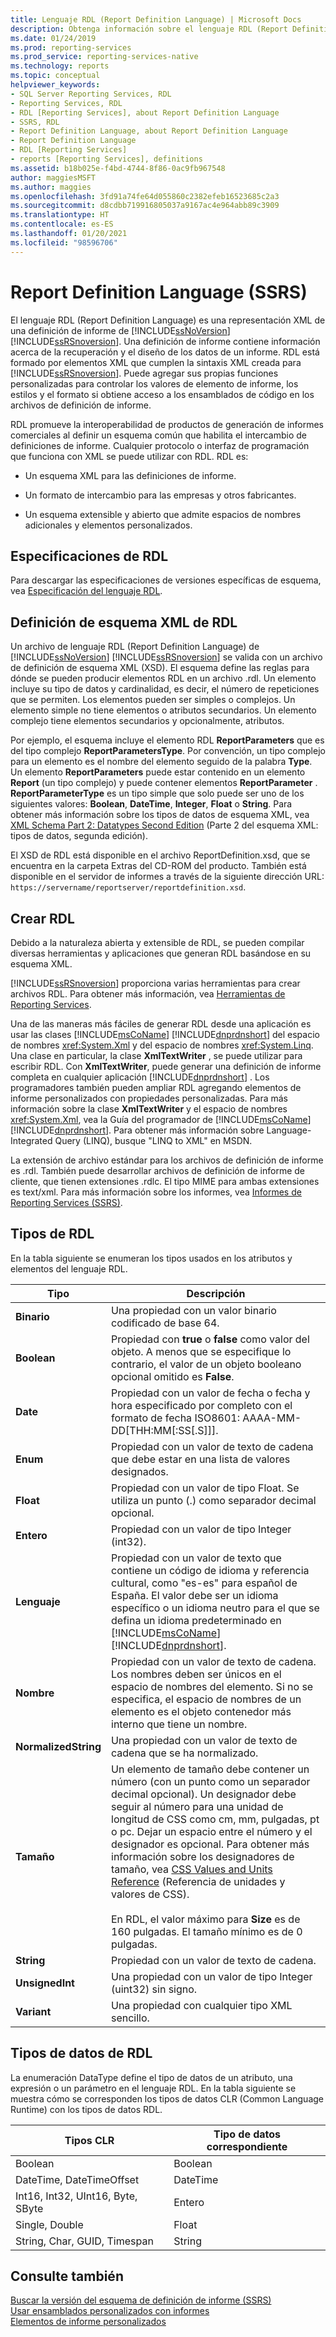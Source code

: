 ```yaml
---
title: Lenguaje RDL (Report Definition Language) | Microsoft Docs
description: Obtenga información sobre el lenguaje RDL (Report Definition Language). Aprenderá que RDL es una representación XML de una definición de informe de SQL Server Reporting Services.
ms.date: 01/24/2019
ms.prod: reporting-services
ms.prod_service: reporting-services-native
ms.technology: reports
ms.topic: conceptual
helpviewer_keywords:
- SQL Server Reporting Services, RDL
- Reporting Services, RDL
- RDL [Reporting Services], about Report Definition Language
- SSRS, RDL
- Report Definition Language, about Report Definition Language
- Report Definition Language
- RDL [Reporting Services]
- reports [Reporting Services], definitions
ms.assetid: b18b025e-f4bd-4744-8f86-0ac9fb967548
author: maggiesMSFT
ms.author: maggies
ms.openlocfilehash: 3fd91a74fe64d055860c2382efeb16523685c2a3
ms.sourcegitcommit: d8cdbb719916805037a9167ac4e964abb89c3909
ms.translationtype: HT
ms.contentlocale: es-ES
ms.lasthandoff: 01/20/2021
ms.locfileid: "98596706"
---
```

# <a name="report-definition-language-ssrs"></a>Report Definition Language (SSRS)
  El lenguaje RDL (Report Definition Language) es una representación XML de una definición de informe de [!INCLUDE[ssNoVersion](../../includes/ssnoversion-md.md)] [!INCLUDE[ssRSnoversion](../../includes/ssrsnoversion-md.md)]. Una definición de informe contiene información acerca de la recuperación y el diseño de los datos de un informe. RDL está formado por elementos XML que cumplen la sintaxis XML creada para [!INCLUDE[ssRSnoversion](../../includes/ssrsnoversion-md.md)]. Puede agregar sus propias funciones personalizadas para controlar los valores de elemento de informe, los estilos y el formato si obtiene acceso a los ensamblados de código en los archivos de definición de informe.  
  
 RDL promueve la interoperabilidad de productos de generación de informes comerciales al definir un esquema común que habilita el intercambio de definiciones de informe. Cualquier protocolo o interfaz de programación que funciona con XML se puede utilizar con RDL. RDL es:  
  
-   Un esquema XML para las definiciones de informe.  
  
-   Un formato de intercambio para las empresas y otros fabricantes.  
  
-   Un esquema extensible y abierto que admite espacios de nombres adicionales y elementos personalizados.  
  
##  <a name="rdl-specifications"></a><a name="bkmk_RDL_Specifications"></a> Especificaciones de RDL  
 Para descargar las especificaciones de versiones específicas de esquema, vea [Especificación del lenguaje RDL](/openspecs/sql_server_protocols/ms-rdl/53287204-7cd0-4bc9-a5cd-d42a5925dca1).  
  
##  <a name="rdl-xml-schema-definition"></a><a name="bkmk_RDL_XML_Schema_Definition"></a> Definición de esquema XML de RDL  
 Un archivo de lenguaje RDL (Report Definition Language) de [!INCLUDE[ssNoVersion](../../includes/ssnoversion-md.md)] [!INCLUDE[ssRSnoversion](../../includes/ssrsnoversion-md.md)] se valida con un archivo de definición de esquema XML (XSD). El esquema define las reglas para dónde se pueden producir elementos RDL en un archivo .rdl. Un elemento incluye su tipo de datos y cardinalidad, es decir, el número de repeticiones que se permiten. Los elementos pueden ser simples o complejos. Un elemento simple no tiene elementos o atributos secundarios. Un elemento complejo tiene elementos secundarios y opcionalmente, atributos.  
  
 Por ejemplo, el esquema incluye el elemento RDL **ReportParameters** que es del tipo complejo **ReportParametersType**. Por convención, un tipo complejo para un elemento es el nombre del elemento seguido de la palabra **Type**. Un elemento **ReportParameters** puede estar contenido en un elemento **Report** (un tipo complejo) y puede contener elementos **ReportParameter** . **ReportParameterType** es un tipo simple que solo puede ser uno de los siguientes valores: **Boolean**, **DateTime**, **Integer**, **Float** o **String**. Para obtener más información sobre los tipos de datos de esquema XML, vea [XML Schema Part 2: Datatypes Second Edition](https://go.microsoft.com/fwlink/?linkid=4871) (Parte 2 del esquema XML: tipos de datos, segunda edición).  
  
 El XSD de RDL está disponible en el archivo ReportDefinition.xsd, que se encuentra en la carpeta Extras del CD-ROM del producto. También está disponible en el servidor de informes a través de la siguiente dirección URL: `https://servername/reportserver/reportdefinition.xsd`.  
  
##  <a name="creating-rdl"></a><a name="bkmk_Creating_RDL"></a> Crear RDL  
 Debido a la naturaleza abierta y extensible de RDL, se pueden compilar diversas herramientas y aplicaciones que generan RDL basándose en su esquema XML.  
  
 [!INCLUDE[ssRSnoversion](../../includes/ssrsnoversion-md.md)] proporciona varias herramientas para crear archivos RDL. Para obtener más información, vea [Herramientas de Reporting Services](../../reporting-services/tools/reporting-services-tools.md).  
  
 Una de las maneras más fáciles de generar RDL desde una aplicación es usar las clases [!INCLUDE[msCoName](../../includes/msconame-md.md)] [!INCLUDE[dnprdnshort](../../includes/dnprdnshort-md.md)] del espacio de nombres <xref:System.Xml> y del espacio de nombres <xref:System.Linq>. Una clase en particular, la clase **XmlTextWriter** , se puede utilizar para escribir RDL. Con **XmlTextWriter**, puede generar una definición de informe completa en cualquier aplicación [!INCLUDE[dnprdnshort](../../includes/dnprdnshort-md.md)] . Los programadores también pueden ampliar RDL agregando elementos de informe personalizados con propiedades personalizadas. Para más información sobre la clase **XmlTextWriter** y el espacio de nombres <xref:System.Xml>, vea la Guía del programador de [!INCLUDE[msCoName](../../includes/msconame-md.md)] [!INCLUDE[dnprdnshort](../../includes/dnprdnshort-md.md)]. Para obtener más información sobre Language-Integrated Query (LINQ), busque "LINQ to XML" en MSDN.  
  
 La extensión de archivo estándar para los archivos de definición de informe es .rdl. También puede desarrollar archivos de definición de informe de cliente, que tienen extensiones .rdlc. El tipo MIME para ambas extensiones es text/xml. Para más información sobre los informes, vea [Informes de Reporting Services &#40;SSRS&#41;](../../reporting-services/reports/reporting-services-reports-ssrs.md).  
  
##  <a name="rdl-types"></a><a name="bkmk_RDL_Types"></a> Tipos de RDL  
 En la tabla siguiente se enumeran los tipos usados en los atributos y elementos del lenguaje RDL.  
  
|Tipo|Descripción|  
|----------|-----------------|  
|**Binario**|Una propiedad con un valor binario codificado de base 64.|  
|**Boolean**|Propiedad con **true** o **false** como valor del objeto. A menos que se especifique lo contrario, el valor de un objeto booleano opcional omitido es **False**.|  
|**Date**|Propiedad con un valor de fecha o fecha y hora especificado por completo con el formato de fecha ISO8601: AAAA-MM-DD[THH:MM[:SS[.S]]].|  
|**Enum**|Propiedad con un valor de texto de cadena que debe estar en una lista de valores designados.|  
|**Float**|Propiedad con un valor de tipo Float. Se utiliza un punto (.) como separador decimal opcional.|  
|**Entero**|Propiedad con un valor de tipo Integer (int32).|  
|**Lenguaje**|Propiedad con un valor de texto que contiene un código de idioma y referencia cultural, como "es-es" para español de España. El valor debe ser un idioma específico o un idioma neutro para el que se defina un idioma predeterminado en [!INCLUDE[msCoName](../../includes/msconame-md.md)] [!INCLUDE[dnprdnshort](../../includes/dnprdnshort-md.md)].|  
|**Nombre**|Propiedad con un valor de texto de cadena. Los nombres deben ser únicos en el espacio de nombres del elemento. Si no se especifica, el espacio de nombres de un elemento es el objeto contenedor más interno que tiene un nombre.|  
|**NormalizedString**|Una propiedad con un valor de texto de cadena que se ha normalizado.|  
|**Tamaño**|Un elemento de tamaño debe contener un número (con un punto como un separador decimal opcional). Un designador debe seguir al número para una unidad de longitud de CSS como cm, mm, pulgadas, pt o pc. Dejar un espacio entre el número y el designador es opcional. Para obtener más información sobre los designadores de tamaño, vea [CSS Values and Units Reference](/previous-versions//ms537660(v=vs.85)) (Referencia de unidades y valores de CSS).<br /><br /> En RDL, el valor máximo para **Size** es de 160 pulgadas. El tamaño mínimo es de 0 pulgadas.|  
|**String**|Propiedad con un valor de texto de cadena.|  
|**UnsignedInt**|Una propiedad con un valor de tipo Integer (uint32) sin signo.|  
|**Variant**|Una propiedad con cualquier tipo XML sencillo.|  
  
##  <a name="rdl-data-types"></a><a name="bkmk_RDL_Data_Types"></a> Tipos de datos de RDL  
 La enumeración DataType define el tipo de datos de un atributo, una expresión o un parámetro en el lenguaje RDL. En la tabla siguiente se muestra cómo se corresponden los tipos de datos CLR (Common Language Runtime) con los tipos de datos RDL.  
  
|**Tipos CLR**|**Tipo de datos correspondiente**|  
|-----------------------|---------------------------------|  
|Boolean|Boolean|  
|DateTime, DateTimeOffset|DateTime|  
|Int16, Int32, UInt16, Byte, SByte|Entero|  
|Single, Double|Float|  
|String, Char, GUID, Timespan|String|  
  
## <a name="see-also"></a>Consulte también  
 [Buscar la versión del esquema de definición de informe &#40;SSRS&#41;](../../reporting-services/reports/find-the-report-definition-schema-version-ssrs.md)   
 [Usar ensamblados personalizados con informes](../../reporting-services/custom-assemblies/using-custom-assemblies-with-reports.md)   
 [Elementos de informe personalizados](../../reporting-services/custom-report-items/custom-report-items.md)  
  
